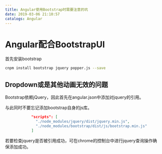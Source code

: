 ```yaml
---
title: Angular使用Bootstrap时需要注意的坑
date: 2019-03-06 21:10:57
catalogs: Angular
---
```






# Angular配合BootstrapUI

首先安装bootstrap

```bash
cnpm install bootstrap jquery popper.js --save
```



## Dropdown或是其他动画无效的问题

Bootstrap依赖jQuery，因此首先在angular.json中添加对jquery的引用。

与此同时不要忘记添加bootstrap自身的js库。

```json
            "scripts": [
              "./node_modules/jquery/dist/jquery.min.js",
              "./node_modules/bootstrap/dist/js/bootstrap.min.js"
            ]
```

若要检查jquery是否被引用成功，可在chrome的控制台中进行jquery查询操作确保添加成功。